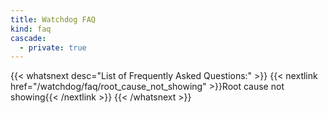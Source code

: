 ```yaml
---
title: Watchdog FAQ
kind: faq
cascade:
  - private: true
---
```


{{< whatsnext desc="List of Frequently Asked Questions:" >}}
    {{< nextlink href="/watchdog/faq/root_cause_not_showing" >}}Root cause not showing{{< /nextlink >}}
{{< /whatsnext >}}